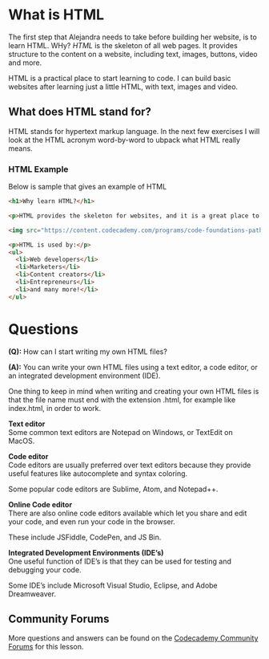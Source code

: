 # What is HTML

The first step that Alejandra needs to take before building her website, is to learn HTML.  WHy?  *HTML* is the skeleton of all web pages.  It provides structure to the content on a website, including text, images, buttons, video and more. 

HTML is a practical place to start learning to code.  I can build basic websites after learning just a little HTML, with text, images and video.

## What does HTML stand for?

HTML stands for hypertext markup language.  In the next few exercises I will look at the HTML acronym word-by-word to ubpack what HTML really means.  

### HTML Example

Below is sample that gives an example of HTML

```html
<h1>Why learn HTML?</h1>

<p>HTML provides the skeleton for websites, and it is a great place to start when learning to code!</p>

<img src="https://content.codecademy.com/programs/code-foundations-path/web-dev-survey/programming.jpeg" alt="" height="100" width="100">

<p>HTML is used by:</p>
<ul>
  <li>Web developers</li>
  <li>Marketers</li>
  <li>Content creators</li>
  <li>Entrepreneurs</li>
  <li>and many more!</li>
</ul>
```

# Questions

**(Q):** How can I start writing my own HTML files?

**(A):** You can write your own HTML files using a text editor, a code editor, or an integrated development environment (IDE).

One thing to keep in mind when writing and creating your own HTML files is that the file name must end with the extension .html, for example like index.html, in order to work.

**Text editor**  
Some common text editors are Notepad on Windows, or TextEdit on MacOS.

**Code editor**  
Code editors are usually preferred over text editors because they provide useful features like autocomplete and syntax coloring.

Some popular code editors are Sublime, Atom, and Notepad++.

**Online Code editor**  
There are also online code editors available which let you share and edit your code, and even run your code in the browser.

These include JSFiddle, CodePen, and JS Bin.

**Integrated Development Environments (IDE’s)**  
One useful function of IDE’s is that they can be used for testing and debugging your code.

Some IDE’s include Microsoft Visual Studio, Eclipse, and Adobe Dreamweaver.

## Community Forums

More questions and answers can be found on the [Codecademy Community Forums](https://discuss.codecademy.com/t/faq-languages-for-web-development-what-is-html/372090) for this lesson.